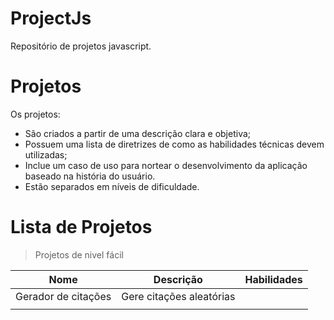 # ProjectJs
Repositório de projetos javascript.

# Projetos
Os projetos:

- São criados a partir de uma descrição clara e objetiva;
- Possuem uma lista de diretrizes de como as habilidades técnicas devem utilizadas;
- Inclue um caso de uso para nortear o desenvolvimento da aplicação baseado na história do usuário.
- Estão separados em níveis de dificuldade. 

# Lista de Projetos

> Projetos de nivel fácil


| Nome                |  Descrição                        | Habilidades |
| ------------------- | ----------------------------------| ------------|
| Gerador de citações | Gere citações aleatórias          |             |
|                     |                                   |             |
